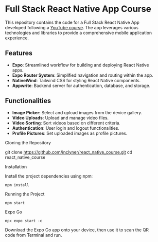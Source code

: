 # Full Stack React Native App Course

This repository contains the code for a Full Stack React Native App developed following a [YouTube course](https://www.youtube.com/watch?v=ZBCUegTZF7M). The app leverages various technologies and libraries to provide a comprehensive mobile application experience.

## Features

- **Expo**: Streamlined workflow for building and deploying React Native apps.
- **Expo Router System**: Simplified navigation and routing within the app.
- **NativeWind**: Tailwind CSS for styling React Native components.
- **Appwrite**: Backend server for authentication, database, and storage.

## Functionalities

- **Image Picker**: Select and upload images from the device gallery.
- **Video Uploads**: Upload and manage video files.
- **Video Sorting**: Sort videos based on different criteria.
- **Authentication**: User login and logout functionalities.
- **Profile Pictures**: Set uploaded images as profile pictures.


Cloning the Repository

git clone https://github.com/inclyner/react_native_course.git
cd react_native_course

Installation

Install the project dependencies using npm:

```
npm install
```
Running the Project
```
npm start
```
Expo Go

```
npx expo start -c
```

Download the Expo Go app onto your device, then use it to scan the QR code from Terminal and run.
